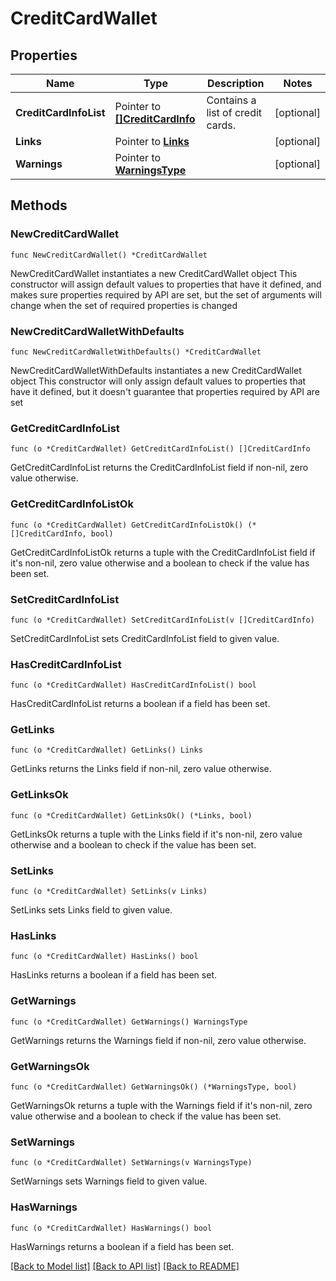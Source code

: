 # CreditCardWallet

## Properties

Name | Type | Description | Notes
------------ | ------------- | ------------- | -------------
**CreditCardInfoList** | Pointer to [**[]CreditCardInfo**](CreditCardInfo.md) | Contains a list of credit cards. | [optional] 
**Links** | Pointer to [**Links**](Links.md) |  | [optional] 
**Warnings** | Pointer to [**WarningsType**](WarningsType.md) |  | [optional] 

## Methods

### NewCreditCardWallet

`func NewCreditCardWallet() *CreditCardWallet`

NewCreditCardWallet instantiates a new CreditCardWallet object
This constructor will assign default values to properties that have it defined,
and makes sure properties required by API are set, but the set of arguments
will change when the set of required properties is changed

### NewCreditCardWalletWithDefaults

`func NewCreditCardWalletWithDefaults() *CreditCardWallet`

NewCreditCardWalletWithDefaults instantiates a new CreditCardWallet object
This constructor will only assign default values to properties that have it defined,
but it doesn't guarantee that properties required by API are set

### GetCreditCardInfoList

`func (o *CreditCardWallet) GetCreditCardInfoList() []CreditCardInfo`

GetCreditCardInfoList returns the CreditCardInfoList field if non-nil, zero value otherwise.

### GetCreditCardInfoListOk

`func (o *CreditCardWallet) GetCreditCardInfoListOk() (*[]CreditCardInfo, bool)`

GetCreditCardInfoListOk returns a tuple with the CreditCardInfoList field if it's non-nil, zero value otherwise
and a boolean to check if the value has been set.

### SetCreditCardInfoList

`func (o *CreditCardWallet) SetCreditCardInfoList(v []CreditCardInfo)`

SetCreditCardInfoList sets CreditCardInfoList field to given value.

### HasCreditCardInfoList

`func (o *CreditCardWallet) HasCreditCardInfoList() bool`

HasCreditCardInfoList returns a boolean if a field has been set.

### GetLinks

`func (o *CreditCardWallet) GetLinks() Links`

GetLinks returns the Links field if non-nil, zero value otherwise.

### GetLinksOk

`func (o *CreditCardWallet) GetLinksOk() (*Links, bool)`

GetLinksOk returns a tuple with the Links field if it's non-nil, zero value otherwise
and a boolean to check if the value has been set.

### SetLinks

`func (o *CreditCardWallet) SetLinks(v Links)`

SetLinks sets Links field to given value.

### HasLinks

`func (o *CreditCardWallet) HasLinks() bool`

HasLinks returns a boolean if a field has been set.

### GetWarnings

`func (o *CreditCardWallet) GetWarnings() WarningsType`

GetWarnings returns the Warnings field if non-nil, zero value otherwise.

### GetWarningsOk

`func (o *CreditCardWallet) GetWarningsOk() (*WarningsType, bool)`

GetWarningsOk returns a tuple with the Warnings field if it's non-nil, zero value otherwise
and a boolean to check if the value has been set.

### SetWarnings

`func (o *CreditCardWallet) SetWarnings(v WarningsType)`

SetWarnings sets Warnings field to given value.

### HasWarnings

`func (o *CreditCardWallet) HasWarnings() bool`

HasWarnings returns a boolean if a field has been set.


[[Back to Model list]](../README.md#documentation-for-models) [[Back to API list]](../README.md#documentation-for-api-endpoints) [[Back to README]](../README.md)



